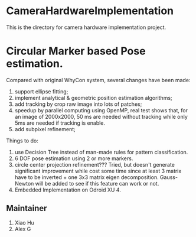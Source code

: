 # CameraHardwareImplementation
This is the directory for camera hardware implementation project.

# Circular Marker based Pose estimation.
Compared with original WhyCon system, several changes have been made:
1. support ellipse fitting;
2. implement analytical & geometric position estimation algorithms;
3. add tracking by crop raw image into lots of patches;
4. speedup by parallel computing using OpenMP, real test shows that, for an image of 2000x2000, 50 ms are needed without tracking while only 5ms are needed if tracking is enable.
5. add subpixel refinement;

Things to do:
1. use Decision Tree instead of man-made rules for pattern classification.
2. 6 DOF pose estimation using 2 or more markers.
3. circle center projection refinement??? Tried, but doesn't generate significant improvement while cost some time since at least 3 matrix have to be inverted + one 3x3 matrix eigen decomposition. Gauss-Newton will be added to see if this feature can work or not.
4. Embedded Implementation on Odroid XU 4.

## Maintainer
1. Xiao Hu
2. Alex G

